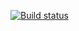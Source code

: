 [![Build status](https://ci.appveyor.com/api/projects/status/0q9pknx8fvlhk1vc?svg=true)](https://ci.appveyor.com/project/Valted-cmd/ai-2-3-2)